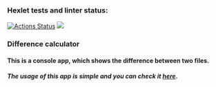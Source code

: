 ### Hexlet tests and linter status:
[![Actions Status](https://github.com/6londo9/java-project-71/workflows/hexlet-check/badge.svg)](https://github.com/6londo9/java-project-71/actions)
<a href="https://codeclimate.com/github/6londo9/java-project-71/maintainability"><img src="https://api.codeclimate.com/v1/badges/11315deb2135d657163b/maintainability" /></a>
### Difference calculator

#### This is a console app, which shows the difference between two files.
##### The usage of this app is simple and you can check it [here](https://asciinema.org/a/F54xXgDKxVFaZf7J0gwoB70AG).